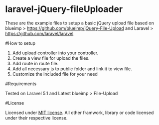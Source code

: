 # laravel-jQuery-fileUploader

These are the example files to setup a basic jQuery upload file based on blueimp > https://github.com/blueimp/jQuery-File-Upload and Laravel > https://github.com/laravel/laravel

#How to setup

1. Add upload controller into your controller.
2. Create a view file for upload the files.
3. Add route in route file.
4. Add all necessary js to public folder and link it to view file.
5. Customize the included file for your need

#Requirements

Tested on Laravel 5.1 and Latest blueimp > File-Upload

#License

Licensed under [MIT license](http://www.opensource.org/licenses/MIT). All other framwork, library or code licensed under their respective license.
